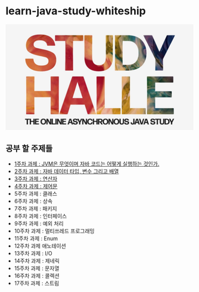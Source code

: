 # learn-java-study-whiteship

![study HALLE](src/main/java/images/study_HALLE.jpg)

## 공부 할 주제들
- [1주차 과제 : JVM은 무엇이며 자바 코드는 어떻게 실행하는 것인가.](src/main/java/week1/week1.md)
- [2주차 과제 : 자바 데이터 타입, 변수 그리고 배열](src/main/java/week2/week2.md)
- [3주차 과제 : 연산자](src/main/java/week3/week3.md)
- [4주차 과제 : 제어문](src/main/java/week4/week4.md)
- 5주차 과제 : 클래스
- 6주차 과제 : 상속
- 7주차 과제 : 패키지
- 8주차 과제 : 인터페이스
- 9주차 과제 : 예외 처리
- 10주차 과제 : 멀티쓰레드 프로그래밍
- 11주차 과제 : Enum
- 12주차 과제 애노테이션
- 13주차 과제 : I/O
- 14주차 과제 : 제네릭
- 15주차 과제 : 문자열
- 16주차 과제 : 콜렉션
- 17주차 과제 : 스트림
